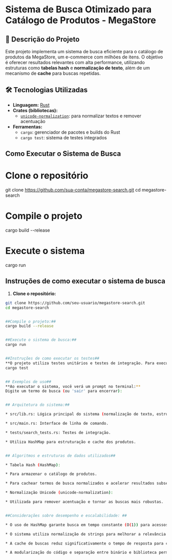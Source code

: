 # Sistema de Busca Otimizado para Catálogo de Produtos - MegaStore

## 📘 Descrição do Projeto

Este projeto implementa um sistema de busca eficiente para o catálogo de produtos da MegaStore, um e-commerce com milhões de itens. O objetivo é oferecer resultados relevantes com alta performance, utilizando estruturas como **tabelas hash** e **normalização de texto**, além de um mecanismo de **cache** para buscas repetidas.

## 🛠 Tecnologias Utilizadas

- **Linguagem:** [Rust](https://www.rust-lang.org/)
- **Crates (bibliotecas):**
  - [`unicode-normalization`](https://docs.rs/unicode-normalization): para normalizar textos e remover acentuação
- **Ferramentas:**
  - `cargo`: gerenciador de pacotes e builds do Rust
  - `cargo test`: sistema de testes integrados

##  Como Executar o Sistema de Busca

# Clone o repositório
git clone https://github.com/sua-conta/megastore-search.git
cd megastore-search

# Compile o projeto
cargo build --release

# Execute o sistema
cargo run

##  Instruções de como executar o sistema de busca

1. **Clone o repositório:**

```bash
git clone https://github.com/seu-usuario/megastore-search.git
cd megastore-search


##Compile o projeto:##
cargo build --release


##Execute o sistema de busca:##
cargo run


##Instruções de como executar os testes##
**O projeto utiliza testes unitários e testes de integração. Para executá-los:**
cargo test


## Exemplos de uso##
**Ao executar o sistema, você verá um prompt no terminal:**
Digite um termo de busca (ou 'sair' para encerrar):


## Arquitetura do sistema:##

* src/lib.rs: Lógica principal do sistema (normalização de texto, estrutura Product).

* src/main.rs: Interface de linha de comando.

* tests/search_tests.rs: Testes de integração.

* Utiliza HashMap para estruturação e cache dos produtos.


## Algoritmos e estruturas de dados utilizados##

* Tabela Hash (HashMap):

* Para armazenar o catálogo de produtos.

* Para cachear termos de busca normalizados e acelerar resultados subsequentes.

* Normalização Unicode (unicode-normalization):

* Utilizada para remover acentuação e tornar as buscas mais robustas.


##Considerações sobre desempenho e escalabilidade: ##

* O uso de HashMap garante busca em tempo constante (O(1)) para acessos diretos por ID e para cache.

* O sistema utiliza normalização de strings para melhorar a relevância da busca.

* A cache de buscas reduz significativamente o tempo de resposta para consultas repetidas.

* A modularização do código e separação entre binário e biblioteca permite fácil expansão e paralelização futura.

